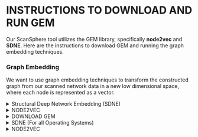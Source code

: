 # INSTRUCTIONS TO DOWNLOAD AND RUN GEM

Our ScanSphere tool utilizes the GEM library, specifically **node2vec** and **SDNE**. 
Here are the instructions to download GEM and running the graph embedding techniques.

### Graph Embedding

We want to use graph embedding techniques to transform the constructed graph from our scanned network data in a new low dimensional space, where each node is represented as a vector.


<details>
    <summary>Structural Deep Network Embedding (SDNE)</summary>
    
SDNE is a graph embedding technique that tries to learn from the First-order proximity and the Second-order proximity instead of taking random walks. First-order proximity is when two nodes have a direct edge, hence we will consider them as neighbors. Second-order proximity is when two nodes have an indirect edge but are similar due to sharing multiple neighbors/adjacents nodes. The main purpose of SDNE is to capture highly non-linear structures by using the First-order(supervised) and Second-order(unsupervised) proximities which result in a semi-supervised network proximity. The reason for using SDNE for our ScanSphere tool is to make sure our graph was in a lower dimension, directed, and weighted. We wanted to have an algorithm that placed pentalties when similar nodes are mapped far from each other in the embedded space, thus permitting a zone for optimization through minimizing the space between those nodes. 

Here is the research paper discussing more on SDNE: https://www.kdd.org/kdd2016/papers/files/rfp0191-wangAemb.pdf
</details>


<details>
    <summary>NODE2VEC</summary>

Node2vec is a graph embedding technique that takes random walks, while investigating the neighboring nodes. Node2vec utilizes breadth-first-search(BFS) and depth-first-search(DFS) as parameters in order to decide what node it will be walking to next. Breadth-first-search is when the neighborhood is restricted to nodes that are immediate neighbors of the source; better for learning local neighbors. Depth-first-search is when the neighborhood consists of nodes sequentially sampled at increasing distances from the source node; better for learning global neighbors. Since these two are parameterized, node2vec can shift from one to the other depending on the task, hence displaying different results depending on the values of the parameters. We are using node2vec for the same reasons as that of SDNE as well as having a flexible algorithm that provides a diverse set of interpretations of the network neighborhood. 

Here is the research paper discussing more on node2vec: https://www.kdd.org/kdd2016/papers/files/rfp0218-groverA.pdf
</details>


<details>
    <summary>DOWNLOAD GEM</summary>

1. Download GEM: https://github.com/palash1992/GEM
    
2. Go into the *tests* folder
    
3. Open the *test_karate.py* python file
    
4. Comment out lines 13 - 16 so that you only have: 

    *from gem.embedding.node2vec import node2vec*
    
    *from gem.embedding.sdne     import SDNE*
    
5. Comment out lines 33 - 36 so that you only have:

    *models.append(node2vec(d=2, max_iter=1, walk_len=80, num_walks=10, con_size=10, ret_p=1, inout_p=1))*
    
    *models.append(SDNE(d=2, beta=5, alpha=1e-5, nu1=1e-6, nu2=1e-6, K=3,n_units=[50, 15,], rho=0.3, n_iter=50,*                     xeta=0.01,n_batch=100,
                *modelfile=['enc_model.json', 'dec_model.json'],*
                *weightfile=['enc_weights.hdf5', 'dec_weights.hdf5']))*

6. Save the file
</details>

<details>
  <summary>SDNE (For all Operating Systems)</summary> 
<br>
**Note: GEM WILL NOT BE ABLE TO WORK IF YOU HAVE ANACONDA INSTALLED.**

1. On your terminal (cmd prompt, etc.) install specified versions:

    *pip3 install matplotlib==2.2.4*
    
    *pip3 install tensorflow==1.13.1*
    
2. Go to *tests* directory on your terminal and run the following:

    *python3 test_karate.py --SDNE 0*   
  
3. You should be able to see similar outputs as shown in the GEM GitHub Repository.

</details>

<details>
  <summary>NODE2VEC</summary> 


**FOR MAC OS**
1. Download Snap: https://github.com/snap-stanford/snap

2. Move your *snap-master* into the *GEM-master*

3. On your terminal, cd into your *snap-master* directory and run a *make all*
    
4. After *make all* is done, cd into *examples* and then cd into *node2vec* folder

5. Go into your bash file: *vi ~/.bash_profile* and change the export path:

    *export PATH=/Users/{user}/Desktop/SD/GEM-master/snap-master/examples/Release/:$PATH*
    
    ***Tip: You can go into the *examples* folder, drag and drop the *Release* folder into the bash file.***
    
6. In your *node2vec* folder, run: *./node2vec* to install

7. In your *node2vec* folder, run: *chmod +x ./node2vec* to give permission

8. Go back to the *tests* folder in *GEM-master* and run: 
    
    *python3 test_karate.py --node2vec 0* 

</details>


